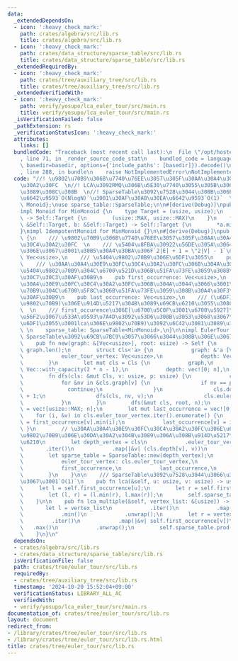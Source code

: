 ```yaml
---
data:
  _extendedDependsOn:
  - icon: ':heavy_check_mark:'
    path: crates/algebra/src/lib.rs
    title: crates/algebra/src/lib.rs
  - icon: ':heavy_check_mark:'
    path: crates/data_structure/sparse_table/src/lib.rs
    title: crates/data_structure/sparse_table/src/lib.rs
  _extendedRequiredBy:
  - icon: ':heavy_check_mark:'
    path: crates/tree/auxiliary_tree/src/lib.rs
    title: crates/tree/auxiliary_tree/src/lib.rs
  _extendedVerifiedWith:
  - icon: ':heavy_check_mark:'
    path: verify/yosupo/lca_euler_tour/src/main.rs
    title: verify/yosupo/lca_euler_tour/src/main.rs
  _isVerificationFailed: false
  _pathExtension: rs
  _verificationStatusIcon: ':heavy_check_mark:'
  attributes:
    links: []
  bundledCode: "Traceback (most recent call last):\n  File \"/opt/hostedtoolcache/Python/3.10.15/x64/lib/python3.10/site-packages/onlinejudge_verify/documentation/build.py\"\
    , line 71, in _render_source_code_stat\n    bundled_code = language.bundle(stat.path,\
    \ basedir=basedir, options={'include_paths': [basedir]}).decode()\n  File \"/opt/hostedtoolcache/Python/3.10.15/x64/lib/python3.10/site-packages/onlinejudge_verify/languages/rust.py\"\
    , line 288, in bundle\n    raise NotImplementedError\nNotImplementedError\n"
  code: "//! \u9802\u70B9\u306B\u7740\u76EE\u3057\u305F\u30AA\u30A4\u30E9\u30FC\u30C4\
    \u30A2\u30FC  \n//! LCA\u3092RMQ\u306B\u5E30\u7740\u3055\u305B\u3066\u6C42\u3081\
    \u3089\u308C\u308B  \n//! SparseTable\u3092\u7528\u3044\u308B\u306E\u3067\u524D\
    \u6642\u9593`O(NlogN)`\u3001\u30AF\u30A8\u30EA\u6642\u9593`O(1)`  \nuse algebra::{IdempotentMonoid,\
    \ Monoid};\nuse sparse_table::SparseTable;\n\n#[derive(Debug)]\npub struct MinMonoid;\n\
    impl Monoid for MinMonoid {\n    type Target = (usize, usize);\n    fn id_element()\
    \ -> Self::Target {\n        (usize::MAX, usize::MAX)\n    }\n    fn binary_operation(a:\
    \ &Self::Target, b: &Self::Target) -> Self::Target {\n        *a.min(b)\n    }\n\
    }\nimpl IdempotentMonoid for MinMonoid {}\n\n#[derive(Debug)]\npub struct EulerTour\
    \ {\n    /// \u9802\u70B9\u306B\u7740\u76EE\u3057\u305F\u30AA\u30A4\u30E9\u30FC\
    \u30C4\u30A2\u30FC  \n    /// \u5404\u8FBA\u30922\u56DE\u305A\u3064\u901A\u308B\
    \u306E\u3067\u3001\u30B5\u30A4\u30BA\u306F`2|E| + 1 = \"2|V| - 1`\n    pub euler_tour_vertex:\
    \ Vec<usize>,\n    /// \u5404\u9802\u70B9\u306E\u6DF1\u3055\n    pub depth: Vec<usize>,\n\
    \    /// \u30AA\u30A4\u30E9\u30FC\u30C4\u30A2\u30FC\u306B\u304A\u3044\u3066\u3001\
    \u5404\u9802\u70B9\u304C\u6700\u521D\u306B\u51FA\u73FE\u3059\u308B\u30A4\u30F3\
    \u30C7\u30C3\u30AF\u30B9\n    pub first_occurrence: Vec<usize>,\n    /// \u30AA\
    \u30A4\u30E9\u30FC\u30C4\u30A2\u30FC\u306B\u304A\u3044\u3066\u3001\u5404\u9802\
    \u70B9\u304C\u6700\u5F8C\u306B\u51FA\u73FE\u3059\u308B\u30A4\u30F3\u30C7\u30C3\
    \u30AF\u30B9\n    pub last_occurrence: Vec<usize>,\n    /// (\u6DF1\u3055\u3001\
    \u9802\u70B9)\u306E\u914D\u5217\u304B\u3089\u69CB\u6210\u3055\u308C\u308BSparseTable\
    \  \n    /// first_occurence\u306E[\u6700\u5C0F\u3001\u6700\u5927]\u306E\u7BC4\
    \u56F2\u3067\u533A\u9593\u7A4D\u3092\u53D6\u308B\u3053\u3068\u3067\u3001(lca\u306E\
    \u6DF1\u3055\u3001lca\u306E\u9802\u70B9)\u3092\u6C42\u3081\u3089\u308C\u308B \
    \ \n    sparse_table: SparseTable<MinMonoid>,\n}\n\nimpl EulerTour {\n    ///\
    \ SparseTable\u3092\u69CB\u7BC9\u3057\u3066\u3044\u308B\u306E\u3067\u3001`O(NlogN)`\n\
    \    pub fn new(graph: &[Vec<usize>], root: usize) -> Self {\n        let n =\
    \ graph.len();\n        struct Cls<'a> {\n            graph: &'a [Vec<usize>],\n\
    \            euler_tour_vertex: Vec<usize>,\n            depth: Vec<usize>,\n\
    \        }\n        let mut cls = Cls {\n            graph,\n            euler_tour_vertex:\
    \ Vec::with_capacity(2 * n - 1),\n            depth: vec![0; n],\n        };\n\
    \        fn dfs(cls: &mut Cls, v: usize, p: usize) {\n            cls.euler_tour_vertex.push(v);\n\
    \            for &nv in &cls.graph[v] {\n                if nv == p {\n      \
    \              continue;\n                }\n                cls.depth[nv] = cls.depth[v]\
    \ + 1;\n                dfs(cls, nv, v);\n                cls.euler_tour_vertex.push(v);\n\
    \            }\n        }\n        dfs(&mut cls, root, n);\n        let mut first_occurrence\
    \ = vec![usize::MAX; n];\n        let mut last_occurrence = vec![0; n];\n    \
    \    for (i, &v) in cls.euler_tour_vertex.iter().enumerate() {\n            first_occurrence[v]\
    \ = first_occurrence[v].min(i);\n            last_occurrence[v] = i;\n       \
    \ }\n        // \u30AA\u30A4\u30E9\u30FC\u30C4\u30A2\u30FC\u306E\u6DF1\u3055\u3068\
    \u9802\u70B9\u306E\u30DA\u30A2\u304B\u3089\u306A\u308B\u914D\u5217\u3092\u4F5C\
    \u6210\n        let depth_vertex = cls\n            .euler_tour_vertex\n     \
    \       .iter()\n            .map(|&v| (cls.depth[v], v))\n            .collect();\n\
    \        let sparse_table = SparseTable::new(depth_vertex);\n        Self {\n\
    \            euler_tour_vertex: cls.euler_tour_vertex,\n            depth: cls.depth,\n\
    \            first_occurrence,\n            last_occurrence,\n            sparse_table,\n\
    \        }\n    }\n\n    /// SparseTable\u3092\u7528\u3044\u3066\u3044\u308B\u306E\
    \u3067\u3001`O(1)`\n    pub fn lca(&self, u: usize, v: usize) -> usize {\n   \
    \     let l = self.first_occurrence[u];\n        let r = self.first_occurrence[v];\n\
    \        let (l, r) = (l.min(r), l.max(r));\n        self.sparse_table.prod(l..=r).1\n\
    \    }\n\n    pub fn lca_multiple(&self, vertex_list: &[usize]) -> usize {\n \
    \       let l = vertex_list\n            .iter()\n            .map(|&v| self.first_occurrence[v])\n\
    \            .min()\n            .unwrap();\n        let r = vertex_list\n   \
    \         .iter()\n            .map(|&v| self.first_occurrence[v])\n         \
    \   .max()\n            .unwrap();\n        self.sparse_table.prod(l..=r).1\n\
    \    }\n}\n"
  dependsOn:
  - crates/algebra/src/lib.rs
  - crates/data_structure/sparse_table/src/lib.rs
  isVerificationFile: false
  path: crates/tree/euler_tour/src/lib.rs
  requiredBy:
  - crates/tree/auxiliary_tree/src/lib.rs
  timestamp: '2024-10-20 15:52:04+09:00'
  verificationStatus: LIBRARY_ALL_AC
  verifiedWith:
  - verify/yosupo/lca_euler_tour/src/main.rs
documentation_of: crates/tree/euler_tour/src/lib.rs
layout: document
redirect_from:
- /library/crates/tree/euler_tour/src/lib.rs
- /library/crates/tree/euler_tour/src/lib.rs.html
title: crates/tree/euler_tour/src/lib.rs
---
```

